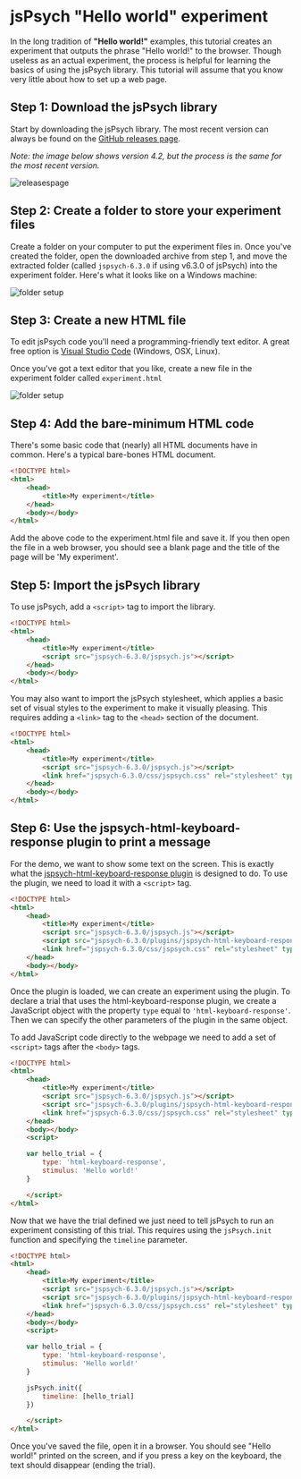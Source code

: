 # jsPsych "Hello world" experiment

In the long tradition of **"Hello world!"** examples, this tutorial creates an experiment that outputs the phrase "Hello world!" to the browser. Though useless as an actual experiment, the process is helpful for learning the basics of using the jsPsych library. This tutorial will assume that you know very little about how to set up a web page.

## Step 1: Download the jsPsych library

Start by downloading the jsPsych library. The most recent version can always be found on the [GitHub releases page](https://github.com/jspsych/jsPsych/releases).

*Note: the image below shows version 4.2, but the process is the same for the most recent version.*

![releasespage](/img/githubreleases.jpg)

## Step 2: Create a folder to store your experiment files

Create a folder on your computer to put the experiment files in. Once you've created the folder, open the downloaded archive from step 1, and move the extracted folder (called `jspsych-6.3.0` if using v6.3.0 of jsPsych) into the experiment folder. Here's what it looks like on a Windows machine:

![folder setup](/img/folder-setup.png)

## Step 3: Create a new HTML file

To edit jsPsych code you'll need a programming-friendly text editor. A great free option is [Visual Studio Code](https://code.visualstudio.com/) (Windows, OSX, Linux).

Once you've got a text editor that you like, create a new file in the experiment folder called `experiment.html`

![folder setup](/img/folder-with-html.png)

## Step 4: Add the bare-minimum HTML code

There's some basic code that (nearly) all HTML documents have in common. Here's a typical bare-bones HTML document.

```html
<!DOCTYPE html>
<html>
	<head>
		<title>My experiment</title>
	</head>
	<body></body>
</html>
```

Add the above code to the experiment.html file and save it. If you then open the file in a web browser, you should see a blank page and the title of the page will be 'My experiment'.

## Step 5: Import the jsPsych library

To use jsPsych, add a `<script>` tag to import the library.

```html
<!DOCTYPE html>
<html>
	<head>
		<title>My experiment</title>
		<script src="jspsych-6.3.0/jspsych.js"></script>
	</head>
	<body></body>
</html>
```

You may also want to import the jsPsych stylesheet, which applies a basic set of visual styles to the experiment to make it visually pleasing. This requires adding a `<link>` tag to the `<head>` section of the document.

```html
<!DOCTYPE html>
<html>
	<head>
		<title>My experiment</title>
		<script src="jspsych-6.3.0/jspsych.js"></script>
		<link href="jspsych-6.3.0/css/jspsych.css" rel="stylesheet" type="text/css">
	</head>
	<body></body>
</html>
```

## Step 6: Use the jspsych-html-keyboard-response plugin to print a message

For the demo, we want to show some text on the screen. This is exactly what the [jspsych-html-keyboard-response plugin](../plugins/jspsych-html-keyboard-response.md) is designed to do. To use the plugin, we need to load it with a `<script>` tag.

```html
<!DOCTYPE html>
<html>
	<head>
		<title>My experiment</title>
		<script src="jspsych-6.3.0/jspsych.js"></script>
		<script src="jspsych-6.3.0/plugins/jspsych-html-keyboard-response.js"></script>
		<link href="jspsych-6.3.0/css/jspsych.css" rel="stylesheet" type="text/css">
	</head>
	<body></body>
</html>
```

Once the plugin is loaded, we can create an experiment using the plugin. To declare a trial that uses the html-keyboard-response plugin, we create a JavaScript object with the property `type` equal to `'html-keyboard-response'`. Then we can specify the other parameters of the plugin in the same object.

To add JavaScript code directly to the webpage we need to add a set of `<script>` tags after the `<body>` tags.

```html
<!DOCTYPE html>
<html>
	<head>
		<title>My experiment</title>
		<script src="jspsych-6.3.0/jspsych.js"></script>
		<script src="jspsych-6.3.0/plugins/jspsych-html-keyboard-response.js"></script>
		<link href="jspsych-6.3.0/css/jspsych.css" rel="stylesheet" type="text/css">
	</head>
	<body></body>
	<script>

	var hello_trial = {
		type: 'html-keyboard-response',
		stimulus: 'Hello world!'
	}

	</script>
</html>
```

Now that we have the trial defined we just need to tell jsPsych to run an experiment consisting of this trial. This requires using the `jsPsych.init` function and specifying the `timeline` parameter.

```html
<!DOCTYPE html>
<html>
	<head>
		<title>My experiment</title>
		<script src="jspsych-6.3.0/jspsych.js"></script>
		<script src="jspsych-6.3.0/plugins/jspsych-html-keyboard-response.js"></script>
		<link href="jspsych-6.3.0/css/jspsych.css" rel="stylesheet" type="text/css">
	</head>
	<body></body>
	<script>

	var hello_trial = {
		type: 'html-keyboard-response',
		stimulus: 'Hello world!'
	}

	jsPsych.init({
		timeline: [hello_trial]
	})

	</script>
</html>
```

Once you've saved the file, open it in a browser. You should see "Hello world!" printed on the screen, and if you press a key on the keyboard, the text should disappear (ending the trial).
